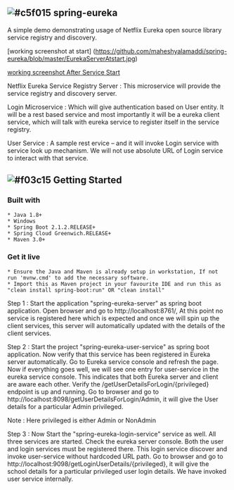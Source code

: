 ## ![#c5f015](https://placehold.it/15/c5f015/000000?text=+) spring-eureka
A simple demo demonstrating usage of Netflix Eureka open source library service registry and discovery.

[working screenshot at start] (https://github.com/maheshyalamaddi/spring-eureka/blob/master/EurekaServerAtstart.jpg)

[working screenshot After Service Start](https://github.com/maheshyalamaddi/spring-eureka/blob/master/AfterUserService%20Start.jpg)

[](https://github.com/maheshyalamaddi/spring-eureka/blob/master/AfterUserService%20Start.jpg)
Netflix Eureka Service Registry Server  : This microservice will provide the service registry and discovery server.

Login Microservice : Which will give authentication based on User entity. It will be a rest based service and most importantly it 	will be a eureka client service, which will talk with eureka service to register itself in the service registry.

User Service : A sample rest ervice – and it will invoke Login service with service look up mechanism. We will not use absolute URL 	of Login service to interact with that service.

## ![#f03c15](https://placehold.it/15/f03c15/000000?text=+) Getting Started
### Built with
	* Java 1.8+
	* Windows
	* Spring Boot 2.1.2.RELEASE+
	* Spring Cloud Greenwich.RELEASE+
	* Maven 3.0+

### Get it live
	* Ensure the Java and Maven is already setup in workstation, If not run 'mvnw.cmd' to add the necessary software.
	* Import this as Maven project in your favourite IDE and run this as "clean install spring-boot:run" OR "clean install"	

Step 1 :
	Start the application "spring-eureka-server" as spring boot application. Open browser and go to http://localhost:8761/,
	At this point no service is registered here which is expected and once we will spin up the client services, this server will automatically updated with the details of the client services.
	
Step 2 :
	Start the project "spring-eureka-user-service" as spring boot application. Now verify that this service has been registered in 	Eureka server automatically. Go to Eureka service console and refresh the page. Now if everything goes well, we will see one entry 	for user-service in the eureka service console. This indicates that both Eureka server and client are aware each other.
	Verify the /getUserDetailsForLogin/{privileged} endpoint is up and running. Go to browser and go to 	http://localhost:8098/getUserDetailsForLogin/Admin, it will give the User details for a particular Admin privileged.
	
Note : Here privileged is either Admin or NonAdmin
	
Step 3 :
	Now Start the "spring-eureka-login-service" service as well. All three services are started. Check the eureka server console. Both 	the user and login services must be registered there.
	This login service discover and invoke user-service without hardcoded URL path.
	Go to browser and go to http://localhost:9098/getLoginUserDetails/{privileged}, it will give the school details for a particular 	privileged user login details. We have invoked user service internally.
